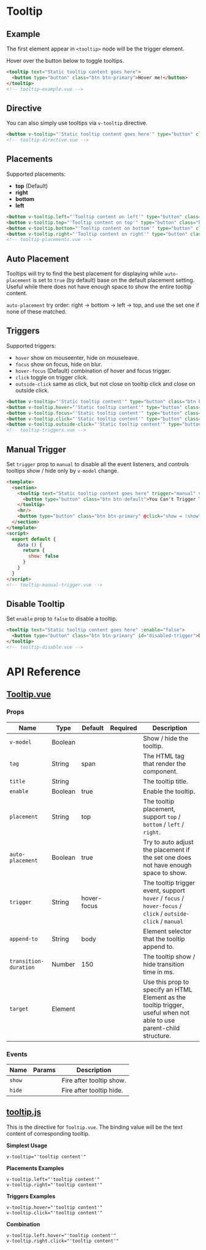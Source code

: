 # Tooltip

## Example

The first element appear in `<tooltip>` node will be the trigger element.

Hover over the button below to toggle tooltips.

```html
<tooltip text="Static tooltip content goes here">
  <button type="button" class="btn btn-primary">Hover me!</button>
</tooltip>
<!-- tooltip-example.vue -->
```

## Directive

You can also simply use tooltips via `v-tooltip` directive.

```html
<button v-tooltip="'Static tooltip content goes here'" type="button" class="btn btn-primary">Hover me!</button>
<!-- tooltip-directive.vue -->
```

## Placements

Supported placements:

* **top** (Default)
* **right**
* **bottom**
* **left**

```html
<button v-tooltip.left="'Tooltip content on left'" type="button" class="btn btn-primary" id="left-trigger">Left</button>
<button v-tooltip.top="'Tooltip content on top'" type="button" class="btn btn-primary" id="top-trigger">Top</button>
<button v-tooltip.bottom="'Tooltip content on bottom'" type="button" class="btn btn-primary" id="bottom-trigger">Bottom</button>
<button v-tooltip.right="'Tooltip content on right'" type="button" class="btn btn-primary" id="right-trigger">Right</button>
<!-- tooltip-placements.vue -->
```

## Auto Placement

Tooltips will try to find the best placement for displaying while `auto-placement` is set to `true` (by default) base on the default placement setting. Useful while there does not have enough space to show the entire tooltip content.

`auto-placement` try order: right -> bottom -> left -> top, and use the set one if none of these matched.

## Triggers

Supported triggers:

* `hover` show on mouseenter, hide on mouseleave.
* `focus` show on focus, hide on blur.
* `hover-focus` (Default) combination of hover and focus trigger.
* `click` toggle on trigger click.
* `outside-click` same as click, but not close on tooltip click and close on outside click.

```html
<button v-tooltip="'Static tooltip content'" type="button" class="btn btn-primary">Hover-Focus (Default)</button>
<button v-tooltip.hover="'Static tooltip content'" type="button" class="btn btn-primary" id="hover-trigger">Hover</button>
<button v-tooltip.focus="'Static tooltip content'" type="button" class="btn btn-primary" id="focus-trigger">Focus</button>
<button v-tooltip.click="'Static tooltip content'" type="button" class="btn btn-primary" id="click-trigger">Click</button>
<button v-tooltip.outside-click="'Static tooltip content'" type="button" class="btn btn-primary" id="outside-click-trigger">Outside-Click</button>
<!-- tooltip-triggers.vue -->
```

## Manual Trigger

Set `trigger` prop to `manual` to disable all the event listeners, and controls tooltips show / hide only by `v-model` change.

```html
<template>
  <section>
    <tooltip text="Static tooltip content goes here" trigger="manual" v-model="show">
      <button type="button" class="btn btn-default">You Can't Trigger Tooltip Here...</button>
    </tooltip>
    <hr/>
    <button type="button" class="btn btn-primary" @click="show = !show">Toggle Tooltip</button>
  </section>
</template>
<script>
  export default {
    data () {
      return {
        show: false
      }
    }
  }
</script>
<!-- tooltip-manual-trigger.vue -->
```

## Disable Tooltip

Set `enable` prop to `false` to disable a tooltip.

```html
<tooltip text="Static tooltip content goes here" :enable="false">
  <button type="button" class="btn btn-primary" id="disabled-trigger">Disabled Tooltip</button>
</tooltip>
<!-- tooltip-disable.vue -->
```

# API Reference

## [Tooltip.vue](https://github.com/wxsms/uiv/tree/master/src/components/tooltip/Tooltip.vue)

### Props

Name                  | Type       | Default       | Required | Description
----------------      | ---------- | --------      | -------- | -----------------------
`v-model`             | Boolean    |               |          | Show / hide the tooltip.
`tag`                 | String     | span          |          | The HTML tag that render the component.
`title`               | String     |               |          | The tooltip title.
`enable`              | Boolean    | true          |          | Enable the tooltip.
`placement`           | String     | top           |          | The tooltip placement, support `top` / `bottom` / `left` / `right`.
`auto-placement`      | Boolean    | true          |          | Try to auto adjust the placement if the set one does not have enough space to show.
`trigger`             | String     | hover-focus   |          | The tooltip trigger event, support `hover` / `focus` / `hover-focus` / `click` / `outside-click` / `manual`
`append-to`           | String     | body          |          | Element selector that the tooltip append to.
`transition-duration` | Number     | 150           |          | The tooltip show / hide transition time in ms.
`target`              | Element    |               |          | Use this prop to specify an HTML Element as the tooltip trigger, useful when not able to use parent-child structure.

### Events

Name        | Params | Description
----------- | ------ | ---------------
`show`      |        | Fire after tooltip show.
`hide`      |        | Fire after tooltip hide.

## [tooltip.js](https://github.com/wxsms/uiv/tree/master/src/directives/tooltip/tooltip.js)

This is the directive for `Tooltip.vue`. The binding value will be the text content of corresponding tooltip.

**Simplest Usage**

```
v-tooltip="'tooltip content'"
```

**Placements Examples**

```
v-tooltip.left="'tooltip content'"
v-tooltip.right="'tooltip content'"
```

**Triggers Examples**

```
v-tooltip.hover="'tooltip content'"
v-tooltip.click="'tooltip content'"
```

**Combination**

```
v-tooltip.left.hover="'tooltip content'"
v-tooltip.right.click="'tooltip content'"
```
